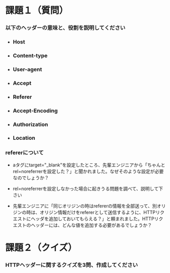 # 課題１（質問）

### 以下のヘッダーの意味と、役割を説明してください

- ### Host

- ### Content-type

- ### User-agent

- ### Accept

- ### Referer

- ### Accept-Encoding

- ### Authorization

- ### Location

### refererについて

- aタグにtarget="_blank"を設定したところ、先輩エンジニアから「ちゃんとrel=noreferrerを設定した？」と聞かれました。なぜそのような設定が必要なのでしょうか？  

- rel=noreferrerを設定しなかった場合に起きうる問題を調べて、説明して下さい  

- 先輩エンジニアに「同じオリジンの時はrefererの情報を全部送って、別オリジンの時は、オリジン情報だけをrefererとして送信するように、HTTPリクエストにヘッダを追加しておいてもらえる？」と頼まれました。HTTPリクエストのヘッダーには、どんな値を追加する必要があるでしょうか？  

# 課題２（クイズ）

### HTTPヘッダーに関するクイズを3問、作成してください
